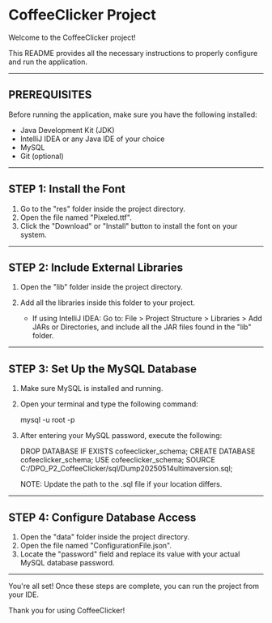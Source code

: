 # CoffeeClicker Project 

Welcome to the CoffeeClicker project!

This README provides all the necessary instructions to properly configure
and run the application.

-----------------------------------------------------------------------
PREREQUISITES
-----------------------------------------------------------------------

Before running the application, make sure you have the following installed:

- Java Development Kit (JDK)
- IntelliJ IDEA or any Java IDE of your choice
- MySQL
- Git (optional)

-----------------------------------------------------------------------
STEP 1: Install the Font
-----------------------------------------------------------------------

1. Go to the "res" folder inside the project directory.
2. Open the file named "Pixeled.ttf".
3. Click the "Download" or "Install" button to install the font on your system.

-----------------------------------------------------------------------
STEP 2: Include External Libraries
-----------------------------------------------------------------------

1. Open the "lib" folder inside the project directory.
2. Add all the libraries inside this folder to your project.

   - If using IntelliJ IDEA:
     Go to: File > Project Structure > Libraries > Add JARs or Directories,
     and include all the JAR files found in the "lib" folder.

-----------------------------------------------------------------------
STEP 3: Set Up the MySQL Database
-----------------------------------------------------------------------

1. Make sure MySQL is installed and running.
2. Open your terminal and type the following command:

   mysql -u root -p

3. After entering your MySQL password, execute the following:

   DROP DATABASE IF EXISTS cofeeclicker_schema;
   CREATE DATABASE cofeeclicker_schema;
   USE cofeeclicker_schema;
   SOURCE C:/DPO_P2_CoffeeClicker/sql/Dump20250514ultimaversion.sql;

   NOTE: Update the path to the .sql file if your location differs.

-----------------------------------------------------------------------
STEP 4: Configure Database Access
-----------------------------------------------------------------------

1. Open the "data" folder inside the project directory.
2. Open the file named "ConfigurationFile.json".
3. Locate the "password" field and replace its value with your actual
   MySQL database password.

-----------------------------------------------------------------------

You're all set! Once these steps are complete, you can run the project
from your IDE.

Thank you for using CoffeeClicker!
